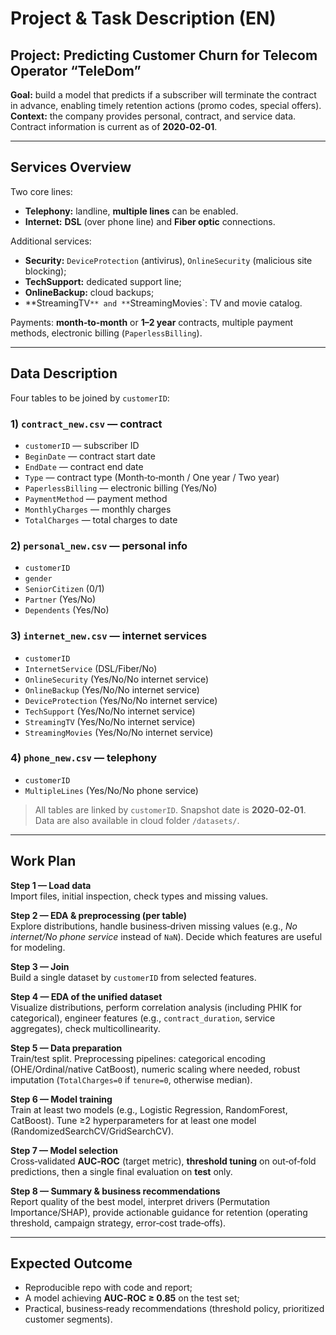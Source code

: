 # Project & Task Description (EN)

## Project: Predicting Customer Churn for Telecom Operator “TeleDom”

**Goal:** build a model that predicts if a subscriber will terminate the contract in advance, enabling timely retention actions (promo codes, special offers).  
**Context:** the company provides personal, contract, and service data. Contract information is current as of **2020‑02‑01**.

---

## Services Overview

Two core lines:
- **Telephony:** landline, **multiple lines** can be enabled.
- **Internet:** **DSL** (over phone line) and **Fiber optic** connections.

Additional services:
- **Security:** `DeviceProtection` (antivirus), `OnlineSecurity` (malicious site blocking);
- **TechSupport:** dedicated support line;
- **OnlineBackup:** cloud backups;
- **StreamingTV`** and **`StreamingMovies`: TV and movie catalog.

Payments: **month‑to‑month** or **1–2 year** contracts, multiple payment methods, electronic billing (`PaperlessBilling`).

---

## Data Description

Four tables to be joined by `customerID`:

### 1) `contract_new.csv` — contract
- `customerID` — subscriber ID
- `BeginDate` — contract start date
- `EndDate` — contract end date
- `Type` — contract type (Month‑to‑month / One year / Two year)
- `PaperlessBilling` — electronic billing (Yes/No)
- `PaymentMethod` — payment method
- `MonthlyCharges` — monthly charges
- `TotalCharges` — total charges to date

### 2) `personal_new.csv` — personal info
- `customerID`
- `gender`
- `SeniorCitizen` (0/1)
- `Partner` (Yes/No)
- `Dependents` (Yes/No)

### 3) `internet_new.csv` — internet services
- `customerID`
- `InternetService` (DSL/Fiber/No)
- `OnlineSecurity` (Yes/No/No internet service)
- `OnlineBackup` (Yes/No/No internet service)
- `DeviceProtection` (Yes/No/No internet service)
- `TechSupport` (Yes/No/No internet service)
- `StreamingTV` (Yes/No/No internet service)
- `StreamingMovies` (Yes/No/No internet service)

### 4) `phone_new.csv` — telephony
- `customerID`
- `MultipleLines` (Yes/No/No phone service)

> All tables are linked by `customerID`. Snapshot date is **2020‑02‑01**. Data are also available in cloud folder `/datasets/`.

---

## Work Plan

**Step 1 — Load data**  
Import files, initial inspection, check types and missing values.

**Step 2 — EDA & preprocessing (per table)**  
Explore distributions, handle business‑driven missing values (e.g., *No internet/No phone service* instead of `NaN`). Decide which features are useful for modeling.

**Step 3 — Join**  
Build a single dataset by `customerID` from selected features.

**Step 4 — EDA of the unified dataset**  
Visualize distributions, perform correlation analysis (including PHIK for categorical), engineer features (e.g., `contract_duration`, service aggregates), check multicollinearity.

**Step 5 — Data preparation**  
Train/test split. Preprocessing pipelines: categorical encoding (OHE/Ordinal/native CatBoost), numeric scaling where needed, robust imputation (`TotalCharges=0` if `tenure=0`, otherwise median).

**Step 6 — Model training**  
Train at least two models (e.g., Logistic Regression, RandomForest, CatBoost). Tune ≥2 hyperparameters for at least one model (RandomizedSearchCV/GridSearchCV).

**Step 7 — Model selection**  
Cross‑validated **AUC‑ROC** (target metric), **threshold tuning** on out‑of‑fold predictions, then a single final evaluation on **test** only.

**Step 8 — Summary & business recommendations**  
Report quality of the best model, interpret drivers (Permutation Importance/SHAP), provide actionable guidance for retention (operating threshold, campaign strategy, error‑cost trade‑offs).

---

## Expected Outcome

- Reproducible repo with code and report;
- A model achieving **AUC‑ROC ≥ 0.85** on the test set;
- Practical, business‑ready recommendations (threshold policy, prioritized customer segments).
